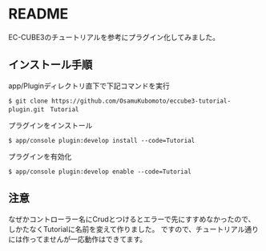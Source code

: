 # README

EC-CUBE3のチュートリアルを参考にプラグイン化してみました。

## インストール手順

app/Pluginディレクトリ直下で下記コマンドを実行

    $ git clone https://github.com/OsamuKubomoto/eccube3-tutorial-plugin.git　Tutorial

プラグインをインストール

    $ app/console plugin:develop install --code=Tutorial

プラグインを有効化

    $ app/console plugin:develop enable --code=Tutorial

## 注意

なぜかコントローラー名にCrudとつけるとエラーで先にすすめなかったので、しかたなくTutorialに名前を変えて作りました。
ですので、チュートリアル通りには作ってませんが一応動作はできてます。